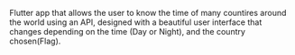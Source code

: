 Flutter app that allows the user to know the time of many countires around the world using an API, 
designed with a beautiful user interface that changes depending on the time (Day or Night), and the country chosen(Flag).